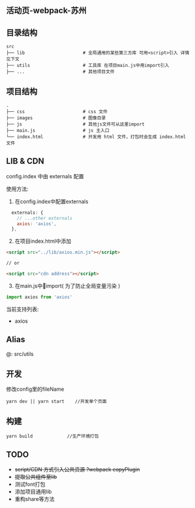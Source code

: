 ## 活动页-webpack-苏州

## 目录结构

```
src
├── lib                      # 全局通用的某些第三方库 可用<script>引入 详情见下文
├── utils                    # 工具库 在项目main.js中用import引入
├── ...                      # 其他项目文件
```

## 项目结构

```
.
├── css                      # css 文件
├── images                   # 图像目录
├── js                       # 其他js文件可从这里import
├── main.js                  # js 主入口
└── index.html               # 开发用 html 文件，打包时会生成 index.html 文件
```

## LIB & CDN

config.index 中由 externals 配置

使用方法:

1. 在config.index中配置externals

```js
  externals: {
    // ...other externals
    axios: 'axios',
  },
```

2. 在项目index.html中添加

```html
<script src="../lib/axios.min.js"></script>

// or

<script src="cdn address"></script>
```

3. 在main.js中import( 为了防止全局变量污染 )

```js
import axios from 'axios' 
```


当前支持列表:

- axios


## Alias 
      
@: src/utils


## 开发

修改config里的fileName

```shell 
yarn dev || yarn start    //开发单个页面
```

## 构建

```shell
yarn build             //生产环境打包
```

## TODO

- ~~script/CDN 方式引入公共资源 ?webpack copyPlugin~~
- ~~提取公共组件至lib~~
- 测试font打包
- 添加项目通用lib
- 重构share等方法
